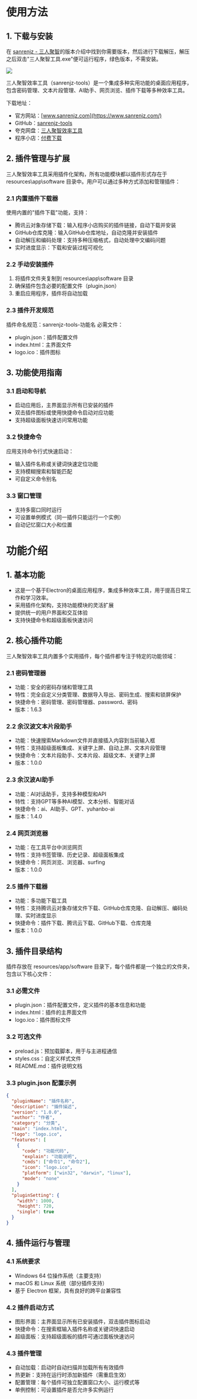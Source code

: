 # 使用方法

## 1. 下载与安装

在 [sanrenjz - 三人聚智](https://www.sanrenjz.com/sanrenjz/)的版本介绍中找到你需要版本，然后进行下载解压，解压之后双击"三人聚智工具.exe"便可运行程序，绿色版本，不需安装。

![](https://gdsx.sanrenjz.com/image/Pasted%20image%2020250218210315.png?imageSlim)

三人聚智效率工具（sanrenjz-tools）是一个集成多种实用功能的桌面应用程序，包含密码管理、文本片段管理、AI助手、网页浏览、插件下载等多种效率工具。

下载地址：

* 官方网站：[www.sanrenjz.com](https://www.sanrenjz.com/)
* GitHub：[sanrenjz-tools](https://github.com/yuhanbo758/sanrenjz-tools)
* 夸克网盘：[三人聚智效率工具](https://pan.quark.cn/s/b13845a1c589)
* 程序小店：[付费下载](https://jy.sanrenjz.com/)
## 2. 插件管理与扩展

三人聚智效率工具采用插件化架构，所有功能模块都以插件形式存在于 resources\app\software 目录中。用户可以通过多种方式添加和管理插件：

### 2.1 内置插件下载器

使用内置的"插件下载"功能，支持：

* 腾讯云对象存储下载：输入程序小店购买的插件链接，自动下载并安装
* GitHub仓库克隆：输入GitHub仓库地址，自动克隆并安装插件
* 自动解压和编码处理：支持多种压缩格式，自动处理中文编码问题
* 实时进度显示：下载和安装过程可视化
### 2.2 手动安装插件

1. 将插件文件夹复制到 resources\app\software 目录
1. 确保插件包含必要的配置文件（plugin.json）
1. 重启应用程序，插件将自动加载
### 2.3 插件开发规范

插件命名规范：sanrenjz-tools-功能名 必需文件：

* plugin.json：插件配置文件
* index.html：主界面文件
* logo.ico：插件图标
## 3. 功能使用指南

### 3.1 启动和导航

* 启动应用后，主界面显示所有已安装的插件
* 双击插件图标或使用快捷命令启动对应功能
* 支持超级面板快速访问常用功能
### 3.2 快捷命令

应用支持命令行式快速启动：

* 输入插件名称或关键词快速定位功能
* 支持模糊搜索和智能匹配
* 可自定义命令别名
### 3.3 窗口管理

* 支持多窗口同时运行
* 可设置单例模式（同一插件只能运行一个实例）
* 自动记忆窗口大小和位置
# 功能介绍

## 1. 基本功能

* 这是一个基于Electron的桌面应用程序，集成多种效率工具，用于提高日常工作和学习效率。
* 采用插件化架构，支持功能模块的灵活扩展
* 提供统一的用户界面和交互体验
* 支持快捷命令和超级面板快速访问
## 2. 核心插件功能

三人聚智效率工具内置多个实用插件，每个插件都专注于特定的功能领域：

### 2.1 密码管理器

* 功能：安全的密码存储和管理工具
* 特性：完全自定义分类管理、数据导入导出、密码生成、搜索和锁屏保护
* 快捷命令：密码管理、密码管理器、password、密码
* 版本：1.6.3
### 2.2 余汉波文本片段助手

* 功能：快速搜索Markdown文件并直接插入内容到当前输入框
* 特性：支持超级面板集成、关键字上屏、自动上屏、文本片段管理
* 快捷命令：文本片段助手、文本片段、超级文本、关键字上屏
* 版本：1.0.0
### 2.3 余汉波AI助手

* 功能：AI对话助手，支持多种模型和API
* 特性：支持GPT等多种AI模型、文本分析、智能对话
* 快捷命令：ai、AI助手、GPT、yuhanbo-ai
* 版本：1.4.0
### 2.4 网页浏览器

* 功能：在工具平台中浏览网页
* 特性：支持书签管理、历史记录、超级面板集成
* 快捷命令：网页浏览、浏览器、surfing
* 版本：1.0.0
### 2.5 插件下载器

* 功能：多功能下载工具
* 特性：支持腾讯云对象存储文件下载、GitHub仓库克隆、自动解压、编码处理、实时进度显示
* 快捷命令：插件下载、腾讯云下载、GitHub下载、仓库克隆
* 版本：1.0.0
## 3. 插件目录结构

插件存放在 resources/app/software 目录下，每个插件都是一个独立的文件夹，包含以下核心文件：

### 3.1 必需文件

* plugin.json：插件配置文件，定义插件的基本信息和功能
* index.html：插件的主界面文件
* logo.ico：插件图标文件
### 3.2 可选文件

* preload.js：预加载脚本，用于与主进程通信
* styles.css：自定义样式文件
* README.md：插件说明文档
### 3.3 plugin.json 配置示例

```json
{
  "pluginName": "插件名称",
  "description": "插件描述",
  "version": "1.0.0",
  "author": "作者",
  "category": "分类",
  "main": "index.html",
  "logo": "logo.ico",
  "features": [
    {
      "code": "功能代码",
      "explain": "功能说明",
      "cmds": ["命令1", "命令2"],
      "icon": "logo.ico",
      "platform": ["win32", "darwin", "linux"],
      "mode": "none"
    }
  ],
  "pluginSetting": {
    "width": 1000,
    "height": 720,
    "single": true
  }
}
```

## 4. 插件运行与管理

### 4.1 系统要求

* Windows 64 位操作系统（主要支持）
* macOS 和 Linux 系统（部分插件支持）
* 基于 Electron 框架，具有良好的跨平台兼容性
### 4.2 插件启动方式

* 图形界面：主界面显示所有已安装插件，双击插件图标启动
* 快捷命令：在搜索框输入插件名称或关键词快速启动
* 超级面板：支持超级面板的插件可通过面板快速访问
### 4.3 插件管理

* 自动加载：启动时自动扫描并加载所有有效插件
* 热更新：支持在运行时添加新插件（需重启生效）
* 配置管理：每个插件可独立配置窗口大小、运行模式等
* 单例控制：可设置插件是否允许多实例运行
